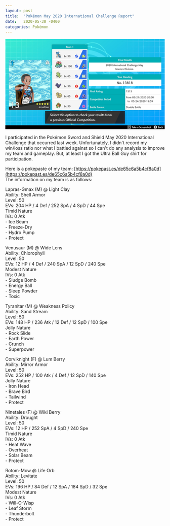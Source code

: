 ```yaml
---
layout: post
title:  "Pokémon May 2020 International Challenge Report"
date:   2020-05-30 -0400
categories: Pokémon
---
```


![May 2020 IC Results](/images/pokemon/may_2020_ic_results.jpg)

I participated in the Pokémon Sword and Shield May 2020 International Challenge that occurred last week. Unfortunately, I didn't record my win/loss ratio nor what I battled against so I can't do any analysis to improve my team and gameplay. But, at least I got the Ultra Ball Guy shirt for participation.

Here is a pokepaste of my team: [https://pokepast.es/de65c6a5b4cf8a0d](https://pokepast.es/de65c6a5b4cf8a0d) <br>
The information on my team is as follows:

Lapras-Gmax (M) @ Light Clay <br>
Ability: Shell Armor <br>
Level: 50 <br>
EVs: 204 HP / 4 Def / 252 SpA / 4 SpD / 44 Spe <br>
Timid Nature <br>
IVs: 0 Atk <br>
\- Ice Beam <br>
\- Freeze-Dry <br>
\- Hydro Pump <br>
\- Protect

Venusaur (M) @ Wide Lens <br>
Ability: Chlorophyll <br>
Level: 50 <br>
EVs: 12 HP / 4 Def / 240 SpA / 12 SpD / 240 Spe <br>
Modest Nature <br>
IVs: 0 Atk <br>
\- Sludge Bomb <br>
\- Energy Ball <br>
\- Sleep Powder <br>
\- Toxic <br>

Tyranitar (M) @ Weakness Policy <br>
Ability: Sand Stream <br>
Level: 50 <br>
EVs: 148 HP / 236 Atk / 12 Def / 12 SpD / 100 Spe <br>
Jolly Nature <br>
\- Rock Slide <br>
\- Earth Power <br>
\- Crunch <br>
\- Superpower <br>

Corviknight (F) @ Lum Berry <br>
Ability: Mirror Armor <br>
Level: 50 <br>
EVs: 252 HP / 100 Atk / 4 Def / 12 SpD / 140 Spe <br>
Jolly Nature <br>
\- Iron Head <br>
\- Brave Bird <br>
\- Tailwind <br>
\- Protect <br>

Ninetales (F) @ Wiki Berry <br>
Ability: Drought <br>
Level: 50 <br>
EVs: 12 HP / 252 SpA / 4 SpD / 240 Spe <br>
Timid Nature <br>
IVs: 0 Atk <br>
\- Heat Wave <br>
\- Overheat <br>
\- Solar Beam <br>
\- Protect <br>

Rotom-Mow @ Life Orb <br>
Ability: Levitate <br>
Level: 50 <br>
EVs: 196 HP / 84 Def / 12 SpA / 184 SpD / 32 Spe <br>
Modest Nature <br>
IVs: 0 Atk <br>
\- Will-O-Wisp <br>
\- Leaf Storm <br>
\- Thunderbolt <br>
\- Protect <br>
